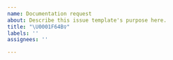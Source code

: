 ```yaml
---
name: Documentation request
about: Describe this issue template's purpose here.
title: "\U0001F64B‍♀️"
labels: ''
assignees: ''

---
```


<!--- 

Questions not answered on the website? Report them here!

Please try and be as detailed as possible.

--->
